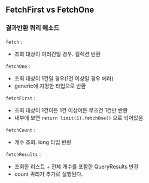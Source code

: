 ## FetchFirst vs FetchOne

### 결과반환 쿼리 메소드 
`fetch` :
- 조회 대상이 여러건일 경우. 컬렉션 반환

`fetchOne` :
- 조회 대상이 1건일 경우(1건 이상일 경우 에러)
- generic에 지정한 타입으로 반환

`fetchFirst` : 
- 조회 대상이 1건이든 1건 이상이든 무조건 1건만 반환
- 내부에 보면 `return limit(1).fetchOne()` 으로 되어있음

`fetchCount` :
- 개수 조회. long 타입 반환

`fetchResults` :
- 조회한 리스트 + 전체 개수를 포함한 QueryResults 반환
- count 쿼리가 추가로 실행된다.
